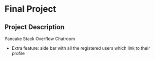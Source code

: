 # Final Project

## Project Description
Pancake Stack Overflow Chatroom

- Extra feature: side bar with all the registered users which link to their profile
